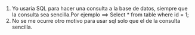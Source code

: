 1. Yo usaria SQL para hacer una consulta a la base de datos, siempre que la 
   consulta sea sencilla.Por ejemplo ==> Select * from table where id = 1;
2. No se me ocurre otro motivo para usar sql solo que el de la consulta 
   sencilla.